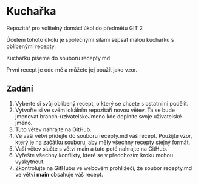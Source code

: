 # Kuchařka
Repozitář pro volitelný domácí úkol do předmětu GIT 2

Účelem tohoto úkolu je společnými silami sepsat malou kuchařku s oblíbenými recepty.

Kuchařku píšeme do souboru recepty.md

První recept je ode mě a můžete jej použít jako vzor.

## Zadání
1. Vyberte si svůj oblíbený recept, o který se chcete s ostatními podělit.
2. Vytvořte si ve svém lokálním repozitáři novou větev. Ta se bude jmenovat branch-uzivatelskeJmeno kde doplníte svoje uživatelské jméno.
3. Tuto větev nahrajte na GitHub.
4. Ve vaší větvi přidejte do souboru recepty.md váš recept. Použijte vzor, který je na začátku souboru, aby měly všechny recepty stejný formát.
5. Vaši větev slučte s větví main a tuto poté nahrajte na GitHub.
6. Vyřešte všechny konflikty, které se v předchozím kroku mohou vyskytnout.
7. Zkontrolujte na GitHubu ve webovém prohlížeči, že soubor recepty.md ve větvi __main__ obsahuje váš recept.
